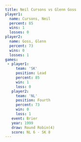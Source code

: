 ```yaml
---
title: Neil Cursons vs Glenn Goss
player1:             
  name: Cursons, Neil
  percent: 85        
  wins: 1            
  losses: 0          
player2:             
  name: Goss, Glenn  
  percent: 73        
  wins: 0            
  losses: 1          
games:
 - player1:        
     team: 'SK'    
     position: Lead
     percent: 85   
     win: 1        
     loss: 0       
   player2:          
     team: 'NL'      
     position: Fourth
     percent: 73     
     win: 0          
     loss: 1         
   event: Brier        
   year: 1999          
   draw: Round Robin(4)
   score: NL 6 - SK 8  
---
```

